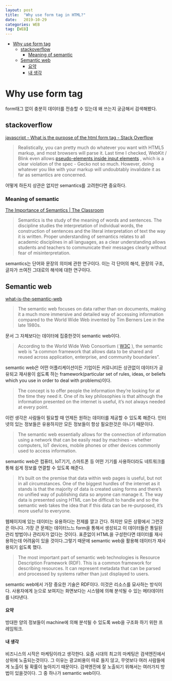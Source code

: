 ```yaml
---
layout: post
title:  "Why use form tag in HTML?"
date:   2019-10-29
categories: WEB
tag: [WEB]
---
```


- [Why use form tag](#why-use-form-tag)
  - [stackoverflow](#stackoverflow)
    - [Meaning of semantic](#meaning-of-semantic)
  - [Semantic web](#semantic-web)
      - [요약](#%ec%9a%94%ec%95%bd)
      - [내 생각](#%eb%82%b4-%ec%83%9d%ea%b0%81)


# Why use form tag
form태그 없이 충분히 데이터를 전송할 수 있는데 왜 쓰는지 궁금해서 검색해봤다. 

## stackoverflow
[javascript - What is the purpose of the html form tag - Stack Overflow](https://stackoverflow.com/questions/31066693/what-is-the-purpose-of-the-html-form-tag)

> Realistically, you can pretty much do whatever you want with HTML5 markup, and most browsers will parse it. Last time I checked, WebKit / Blink even allows  [pseudo-elements inside input elements](http://codepen.io/Oka/full/pvqmXz/) , which is a clear violation of the spec - Gecko not so much. However, doing whatever you like with your markup will undoubtably invalidate it as far as semantics are concerned.

어떻게 하든지 상관은 없지만 semantics를 고려한다면 중요하다. 

### Meaning of semantic
[The Importance of Semantics | The Classroom](https://www.theclassroom.com/importance-semantics-10060884.html)

> Semantics is the study of the meaning of words and sentences. The discipline studies the interpretation of individual words, the construction of sentences and the literal interpretation of text the way it is written. Proper understanding of semantics relates to all academic disciplines in all languages, as a clear understanding allows students and teachers to communicate their messages clearly without fear of misinterpretation.

semantics는 단어와 문장의 의미에 관한 연구이다. 이는 각 단어의 해석, 문장의 구조, 글자가 쓰여진 그대로의 해석에 대한 연구이다. 

## Semantic web
[what-is-the-semantic-web](https://www.itpro.co.uk/strategy/29606/what-is-the-semantic-web)

> The semantic web focuses on data rather than on documents, making it a much more immersive and detailed way of accessing information compared to the World Wide Web invented by Tim Berners Lee in the late 1980s.

문서 그 자체보다는 데이터에 집중한것이 semantic web이다. 

> According to the World Wide Web Consortium ( [W3C](https://www.w3.org/RDF/FAQ) ), the semantic web is “a common framework that allows data to be shared and reused across application, enterprise, and community boundaries”.

semantic web은 어떤 어플리케이션이든 기업이든 커뮤니티든 상관없이 데이터가 공유되고 재사용이 쉽도록 하는 framework(particular set of rules, ideas, or beliefs which you use in order to deal with problems)이다. 

> The concept is to offer people the information they’re looking for at the time they need it. One of its key philosophies is that although the information presented on the internet is useful, it’s not always needed at every point.

이런 생각은 사람들이 필요할 때 언제든 원하는 데이터를 제공할 수 있도록 해준다. 인터넷의 있는 정보들은 유용하지만 모든 정보들이 항상 필요한것은 아니기 때문이다. 

> The semantic web essentially allows for the connection of information using a network that can be easily read by machines – whether computers, IoT devices, mobile phones or other devices commonly used to access information.

semantic web은 컴퓨터, IoT기기, 스마트폰 등 어떤 기기를 사용하더라도 네트워크를 통해 쉽게 정보를 연결할 수 있도록 해준다. 

> It’s built on the premise that data within web pages is useful, but not in all circumstances. One of the biggest hurdles of the internet as it stands is that the majority of data is created using forms and there’s no unified way of publishing data so anyone can manage it. The way data is presented using HTML can be difficult to handle and so the semantic web takes the idea that if this data can be re-purposed, it’s more useful to everyone.

웹페이지에 있는 데이터는 유용하다는 전제를 깔고 간다. 하지만 모든 상황에서 그런것은 아니다. 가장 큰 문제는 데이터느느 form을 통해서 생성되고 이 데이터들은 통일된 관리 방법이나 관리자가 없다는 것이다. 표준없이 HTML을 구성한다면 데이터를 재사용하는데 어려움이 있을 것이다.그렇기 때문에 semantic web을 활용해 데이터가 재사용되기 쉽도록 했다.

> The most important part of semantic web technologies is Resource Description Framework (RDF). This is a common framework for describing resources. It can represent metadata that can be parsed and processed by systems rather than just displayed to users.

semantic web에서 가장 중요한 기술은 RDF이다. 이것은 리소스를 묘사하는 방식이다. 사용자에게 눈으로 보여지는 화면보다는 시스템에 의해 분석될 수 있는 메타데이터를 나타낸다. 

#### 요약
방대한 양의 정보들이 machine에 의해 분석될 수 있도록 web을 구조화 하기 위한 프레임워크.

#### 내 생각
비즈니스의 시작은 마케팅이라고 생각한다. 요즘 시대의 최고의 마케팅은 검색엔진에서 상위에 노출되는것이다. 그 이유는 광고비용이 따로 들지 않고, 무엇보다 여러 사람들에게 노출이 될 확률이 높아지기 때문이다. 검색엔진에 잘 노출되기 위해서는 여러가지 방법이 있을것이다. 그 중 하나가 semantic web이다. 

